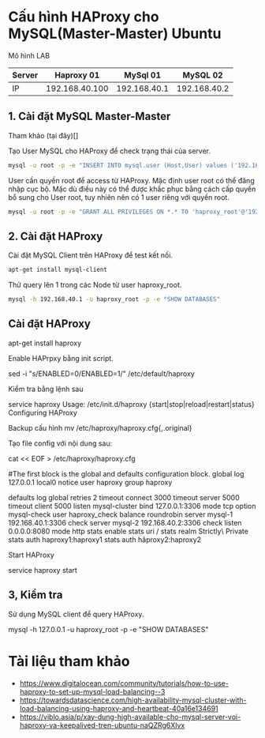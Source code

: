 # Cấu hình HAProxy cho MySQL(Master-Master) Ubuntu

Mô hình LAB

|Server|Haproxy 01|MySql 01|MySQL 02|
|------|----------|--------|--------|
|IP|192.168.40.100|192.168.40.1|192.168.40.2|

## 1. Cài đặt MySQL Master-Master
Tham khảo (tại đây)[]

Tạo User MySQL cho HAProxy để check trạng thái của server.
```sh
mysql -u root -p -e "INSERT INTO mysql.user (Host,User) values ('192.168.40.100','haproxy_check'); FLUSH PRIVILEGES;"
```
User cần quyền root để access từ HAProxy. Mặc định user root có thể đăng nhập cục bộ. Mặc dù điều này có thể được khắc phục bằng cách cấp quyền bổ sung cho User root, tuy nhiên nên có 1 user riêng với quyền root.
```sh
mysql -u root -p -e "GRANT ALL PRIVILEGES ON *.* TO 'haproxy_root'@'192.168.40.100' IDENTIFIED BY '123123' WITH GRANT OPTION; FLUSH PRIVILEGES"
```

## 2. Cài đặt HAProxy

Cài đặt MySQL Client trên HAProxy để test kết nối.
```sh
apt-get install mysql-client
```
Thử query lên 1 trong các Node từ user haproxy_root.
```sh
mysql -h 192.168.40.1 -u haproxy_root -p -e "SHOW DATABASES"
```
## Cài đặt HAProxy

apt-get install haproxy

Enable HAPrpxy bằng init script.

sed -i "s/ENABLED=0/ENABLED=1/" /etc/default/haproxy

Kiểm tra bằng lệnh sau

service haproxy
Usage: /etc/init.d/haproxy {start|stop|reload|restart|status}
Configuring HAProxy

Backup cấu hình
mv /etc/haproxy/haproxy.cfg{,.original}

Tạo file config với nội dung sau:

cat << EOF > /etc/haproxy/haproxy.cfg

#The first block is the global and defaults configuration block.
global
    log 127.0.0.1 local0 notice
    user haproxy
    group haproxy

defaults
    log global
    retries 2
    timeout connect 3000
    timeout server 5000
    timeout client 5000
listen mysql-cluster
    bind 127.0.0.1:3306
    mode tcp
    option mysql-check user haproxy_check
    balance roundrobin
    server mysql-1 192.168.40.1:3306 check
    server mysql-2 192.168.40.2:3306 check
listen 0.0.0.0:8080
    mode http
    stats enable
    stats uri /
    stats realm Strictly\ Private
    stats auth haproxy1:haproxy1
    stats auth hâproxy2:haproxy2


Start HAProxy

service haproxy start

## 3, Kiểm tra

Sử dụng MySQL client để query HAProxy.

mysql -h 127.0.0.1 -u haproxy_root -p -e "SHOW DATABASES"

# Tài liệu tham khảo
- https://www.digitalocean.com/community/tutorials/how-to-use-haproxy-to-set-up-mysql-load-balancing--3
- https://towardsdatascience.com/high-availability-mysql-cluster-with-load-balancing-using-haproxy-and-heartbeat-40a16e134691
- https://viblo.asia/p/xay-dung-high-available-cho-mysql-server-voi-haproxy-va-keepalived-tren-ubuntu-naQZRg6Xlvx

